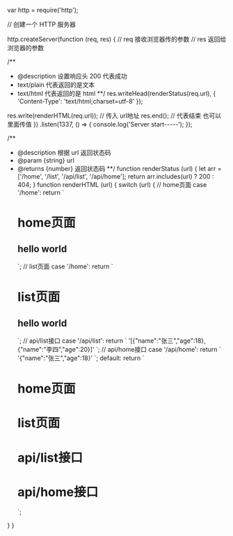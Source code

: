 var http = require('http');

// 创建一个 HTTP 服务器

http.createServer(function (req, res) {
  // req 接收浏览器传的参数
  // res 返回给浏览器的参数

  /**
   * @description 设置响应头 200 代表成功
   * text/plain 代表返回的是文本
   * text/html 代表返回的是 html
   **/
  res.writeHead(renderStatus(req.url), { 'Content-Type': 'text/html;charset=utf-8' });

  res.write(renderHTML(req.url)); // 传入 url地址
  res.end(); // 代表结束 也可以里面传值
})
  .listen(1337, () => {
    console.log('Server start-----');
  });


/**
 * @description 根据 url 返回状态码
 * @param {string} url 
 * @returns {number}  返回状态码
 **/
function renderStatus (url) {
  let arr = ['/home', '/list', '/api/list', '/api/home'];
  return arr.includes(url) ? 200 : 404;
}
function renderHTML (url) {
  switch (url) {
    // home页面
    case '/home':
      return `
      <html>
       <body>
         <h1>home页面</h1>
         <h2>hello world</h2>
       </body>
      </html>
     `;
    // list页面
    case '/home':
      return `
      <html>
       <body>
         <h1>list页面</h1>
         <h2>hello world</h2>
       </body>
      </html>
     `;
    // api/list接口
    case '/api/list':
      return `
       '[{"name":"张三","age":18},{"name":"李四","age":20}]'
      `;
    // api/home接口
    case '/api/home':
      return `
       '{"name":"张三","age":18}'
      `;
    default:
      return `
      <html>
       <body>
         <h1>home页面</h1>
         <h1>list页面</h1>
          <h1>api/list接口</h1>
          <h1>api/home接口</h1>
       </body>
      </html>
     `;
  }
}

